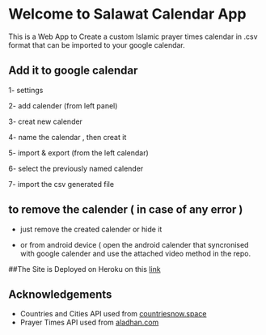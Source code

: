 # Welcome to Salawat Calendar App

This is a Web App to Create a custom Islamic prayer times calendar in .csv format that can be imported to your google calendar.


## Add it to google calendar

1- settings 

2- add calender (from left panel)

3- creat new calender 

4- name the calendar , then creat it 

5- import & export (from the left calendar)

6- select the previously named calender 

7- import the csv generated file 



## to remove the calender ( in case of any error )

- just remove the created calender or hide it 

- or from android device ( open the android calender that syncronised with google calender and use the attached video method in the repo.

##The Site is Deployed on Heroku on this [link](https://salawat-calendar.herokuapp.com/)

## Acknowledgements
* Countries and Cities API used from [countriesnow.space](https://countriesnow.space/)
* Prayer Times API used from [aladhan.com](https://aladhan.com/)

